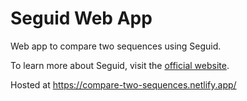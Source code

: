 # Seguid Web App

Web app to compare two sequences using Seguid.

To learn more about Seguid, visit the [official website](https://www.seguid.org/).

Hosted at https://compare-two-sequences.netlify.app/

